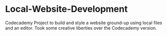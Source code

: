 # Local-Website-Development

Codecademy Project to build and style a website ground-up using local files and an editor.
Took some creative liberties over the Codecademy version.
